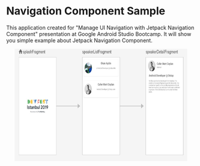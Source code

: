# Navigation Component Sample
This application created for "Manage UI Navigation with Jetpack Navigation Component" presentation at Google Android Studio Bootcamp. It will show you simple example about Jetpack Navigation Component.

<p align="center">  <img width="460" height="300" src="https://github.com/muhammedazman/AndroidStudioBootcamp/blob/main/NavigationCompanentSample/projectScreen.jpg"></p>
